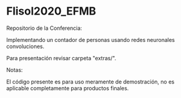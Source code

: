 # Flisol2020_EFMB
Repositorio de la Conferencia: 

Implementando un contador de personas usando redes neuronales convoluciones.

Para presentación revisar carpeta "extras/".


Notas:

El código presente es para uso meramente de demostración, no es aplicable completamente para productos finales.



